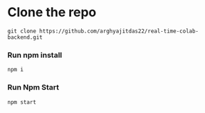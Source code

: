 # Clone the repo

```
git clone https://github.com/arghyajitdas22/real-time-colab-backend.git

```

### Run npm install

```
npm i

```

### Run Npm Start

```
npm start

```

